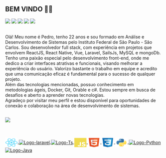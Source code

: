 <h2>BEM VINDO 👨‍💻</h2>

<div> 
  <a href = "wa.me/5516997341081"><img src="https://img.shields.io/badge/WhatsApp-25D366?style=for-the-badge&logo=whatsapp&logoColor=white" target="_blank"></a>
  <a href = "mailto:pedro.a.piassi@gmail.com"><img src="https://img.shields.io/badge/Gmail-D14836?style=for-the-badge&logo=gmail&logoColor=white" target="_blank"></a>
  <a href="https://www.facebook.com/pedroaugustocorreia.piassi" target="_blank"><img src="https://img.shields.io/badge/Facebook-1877F2?style=for-the-badge&logo=facebook&logoColor=white"></a>
  <a href="https://www.instagram.com/pedro__piassi/" target="_blank"><img src="https://img.shields.io/badge/-Instagram-%23E4405F?style=for-the-badge&logo=instagram&logoColor=white" target="_blank"></a>
  <a href="https://www.linkedin.com/in/pedro-piassi-b90617209/" target="_blank"><img src="https://img.shields.io/badge/-LinkedIn-%230077B5?style=for-the-badge&logo=linkedin&logoColor=white" target="_blank">
 </a>  
</div>
</br>
<div>
  <p>
   Olá! Meu nome é Pedro, tenho 22 anos e sou formado em Análise e Desenvolvimento de Sistemas pelo Instituto Federal de São Paulo - São Carlos. 
    Sou desenvolvedor full stack, com experiência em projetos que envolvem ReactJS, React Native, Vue, Laravel, SailsJs, MySQL e mongoDb.</br>
    Tenho uma paixão especial pelo desenvolvimento front-end, onde me dedico a criar interfaces atrativas e funcionais, visando melhorar a experiência do usuário. 
    Valorizo bastante o trabalho em equipe e acredito que uma comunicação eficaz é fundamental para o sucesso de qualquer projeto.</br>
    Além das tecnologias mencionadas, possuo conhecimento em metodologias ágeis, Docker, Git, Orable e c#. Estou sempre em busca de desafios e aberto a aprender novas tecnologias.</br>
    Agradeço por visitar meu perfil e estou disponível para oportunidades de conexão e colaboração na área de desenvolvimento de sistemas.
  </p>
</div>

  
  ##
 

 <div>
  <a href="https://github.com/pedropiassi">
<!--   <img height="180em" src="https://github-readme-stats.vercel.app/api?username=pedropiassi&show_icons=true&theme=dracula&include_all_commits=true&count_private=true"/> -->
  <img height="180em" src="https://github-readme-stats.vercel.app/api/top-langs/?username=pedropiassi&layout=compact&langs_count=16&theme=dracula"/>
</div>
      
  ##


<div style="display: inline_block"><br>
  <img align="center" alt="Logo-React" height="30" width="40" src="https://raw.githubusercontent.com/devicons/devicon/master/icons/react/react-original.svg">
  <img align="center" alt="Logo-laravel" height="30" width="40" src="https://cdn.jsdelivr.net/gh/devicons/devicon@latest/icons/laravel/laravel-original.svg" />
  <img align="center" alt="Logo-Ts" height="30" width="40" src="https://cdn.jsdelivr.net/gh/devicons/devicon/icons/mysql/mysql-original.svg">
  <img align="center" alt="Logo-Js" height="30" width="40" src="https://raw.githubusercontent.com/devicons/devicon/master/icons/javascript/javascript-plain.svg">
  <img align="center" alt="Logo-HTML" height="30" width="40" src="https://raw.githubusercontent.com/devicons/devicon/master/icons/html5/html5-original.svg">
  <img align="center" alt="Logo-CSS" height="30" width="40" src="https://raw.githubusercontent.com/devicons/devicon/master/icons/css3/css3-original.svg">
  <img align="center" alt="Logo-Python" height="30" width="40" src="https://raw.githubusercontent.com/devicons/devicon/master/icons/python/python-original.svg">
  <img align="center" alt="Logo-Python" height="30" width="40" src="https://cdn.jsdelivr.net/gh/devicons/devicon/icons/nodejs/nodejs-original.svg">
  <img align="center" alt="Logo-Java" height="30" width="40" src="https://cdn.jsdelivr.net/gh/devicons/devicon/icons/java/java-original.svg">
</div>
